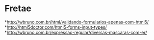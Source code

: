 # Fretae

*http://wbruno.com.br/html/validando-formularios-apenas-com-html5/
*http://html5doctor.com/html5-forms-input-types/
*http://wbruno.com.br/expressao-regular/diversas-mascaras-com-er/